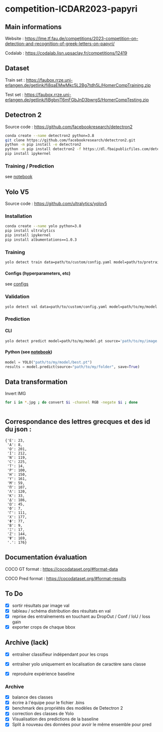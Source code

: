 # competition-ICDAR2023-papyri

## Main informations
Website : https://lme.tf.fau.de/competitions/2023-competition-on-detection-and-recognition-of-greek-letters-on-papyri/

Codalab : https://codalab.lisn.upsaclay.fr/competitions/12419

## Dataset

Train set : https://faubox.rrze.uni-erlangen.de/getlink/fi8qaEMwMkc5L2Bg7tdh5L/HomerCompTraining.zip

Test set : https://faubox.rrze.uni-erlangen.de/getlink/fiBgbnjT6mFGbJnD3bwrgS/HomerCompTesting.zip

## Detectron 2

Source code : https://github.com/facebookresearch/detectron2

```bash
conda create --name detectron2 python=3.8
git clone https://github.com/facebookresearch/detectron2.git
python -m pip install -e detectron2
python -m pip install detectron2 -f https://dl.fbaipublicfiles.com/detectron2/wheels/cu111/torch1.8/index.html
pip install ipykernel
```

### Training / Prediction

see [notebook](https://github.com/CVidalG/competition-ICDAR2023-papyri/blob/main/notebooks/manipulations_detectron2.ipynb)

## Yolo V5

Source code : https://github.com/ultralytics/yolov5

### Installation

```bash
conda create --name yolo python=3.8
pip install ultralytics
pip install ipykernel
pip install albumentations==1.0.3
```

### Training

```bash
yolo detect train data=path/to/custom/config.yaml model=path/to/pretrained/model.pt
```

#### Configs (hyperparameters, etc)

see [configs](https://github.com/CVidalG/competition-ICDAR2023-papyri/tree/main/yolo_configs)

### Validation

```bash
yolo detect val data=path/to/custom/config.yaml model=path/to/my/model.pt
```

### Prediction

#### CLI

```bash
yolo detect predict model=path/to/my/model.pt source='path/to/my/image.jpg'
```

#### Python (see [notebook](https://github.com/CVidalG/competition-ICDAR2023-papyri/blob/main/notebooks/predict_yolo.ipynb))

```python
model = YOLO("path/to/my/model/best.pt")
results = model.predict(source="path/to/my/folder", save=True)
```

## Data transformation

Invert IMG

```bash
for i in *.jpg ; do convert $i -channel RGB -negate $i ; done



```
## Correspondance des lettres grecques et des id du json : 

```
{'Ε': 23,
 'Α': 8,
 'Ο': 201,
 'Ι': 212,
 'Ν': 119,
 'Ϲ': 225,
 'Τ': 14,
 'Ρ': 100,
 'Η': 150,
 'Υ': 161,
 'Μ': 59,
 'Π': 107,
 'Λ': 120,
 'Κ': 33,
 'Δ': 186,
 'Ω': 45,
 'Θ': 7,
 'Γ': 111,
 'Χ': 177,
 'Φ': 77,
 'Β': 9,
 'Ξ': 17,
 'Ζ': 144,
 'Ψ': 169,
 '.': 176}
```

## Documentation évaluation

COCO GT format : https://cocodataset.org/#format-data

COCO Pred format : https://cocodataset.org/#format-results

## To Do

- [X] sortir résultats par image val
- [X] tableau / schéma distribution des résultats en val
- [X] reprise des entraînements en touchant au DropOut / Conf / IoU / loss gain
- [X] exporter crops de chaque bbox

## Archive (lack)
- [X] entraîner classifieur indépendant pour les crops
- [X] entraîner yolo uniquement en localisation de caractère sans classe
- [X] reproduire expérience baseline


### Archive
- [X] balance des classes
- [X] écrire à l'équipe pour le fichier .bins
- [X] benchmark des propriétés des modèles de Detectron 2
- [X] correction des classes de Yolo
- [X] Visualisation des predictions de la baseline
- [X] Split à nouveau des données pour avoir le même ensemble pour pred
